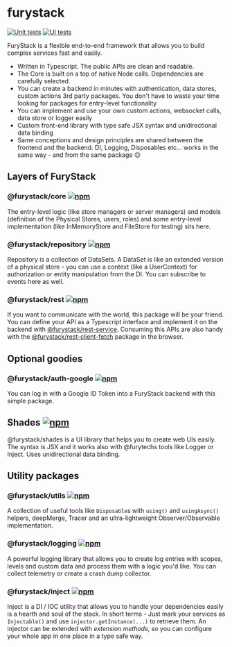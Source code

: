# furystack

[![Unit tests](https://github.com/furystack/furystack/actions/workflows/build-test.yml/badge.svg)](https://github.com/furystack/furystack/actions/workflows/build-test.yml)
[![UI tests](https://github.com/furystack/furystack/actions/workflows/showcase-ui-tests.yml/badge.svg)](https://github.com/furystack/furystack/actions/workflows/showcase-ui-tests.yml)

FuryStack is a flexible end-to-end framework that allows you to build complex services fast and easily.

- Written in Typescript. The public APIs are clean and readable.
- The Core is built on a top of native Node calls. Dependencies are carefully selected.
- You can create a backend in minutes with authentication, data stores, custom actions 3rd party packages. You don't have to waste your time looking for packages for entry-level functionality
- You can implement and use your own custom actions, websocket calls, data store or logger easily
- Custom front-end library with type safe JSX syntax and unidirectional data binding
- Same conceptions and design principles are shared between the frontend and the backend. DI, Logging, Disposables etc... works in the same way - and from the same package 😉

## Layers of FuryStack

### @furystack/core [![npm](https://img.shields.io/npm/v/@furystack/core.svg?maxAge=3600)](https://www.npmjs.com/package/@furystack/core)

The entry-level logic (like store managers or server managers) and models (definition of the Physical Stores, users, roles) and some entry-level implementation (like InMemoryStore and FileStore for testing) sits here.

### @furystack/repository [![npm](https://img.shields.io/npm/v/@furystack/repository.svg?maxAge=3600)](https://www.npmjs.com/package/@furystack/repository)

Repository is a collection of DataSets. A DataSet is like an extended version of a physical store - you can use a context (like a UserContext) for authorization or entity manipulation from the DI. You can subscribe to events here as well.

### @furystack/rest [![npm](https://img.shields.io/npm/v/@furystack/rest.svg?maxAge=3600)](https://www.npmjs.com/package/@furystack/rest)

If you want to communicate with the world, this package will be your friend. You can define your API as a Typescript interface and implement it on the backend with [@furystack/rest-service](https://www.npmjs.com/package/@furystack/rest-service). Consuming this APIs are also handy with the [@furystack/rest-client-fetch](https://www.npmjs.com/package/@furystack/rest-client-fetch) package in the browser.

## Optional goodies

### @furystack/auth-google [![npm](https://img.shields.io/npm/v/@furystack/auth-google.svg?maxAge=3600)](https://www.npmjs.com/package/@furystack/auth-google)

You can log in with a Google ID Token into a FuryStack backend with this simple package.

## Shades [![npm](https://img.shields.io/npm/v/@furystack/shades.svg?maxAge=3600)](https://www.npmjs.com/package/@furystack/shades)

@furystack/shades is a UI library that helps you to create web UIs easily. The syntax is JSX and it works also with @furytechs tools like Logger or Inject. Uses unidirectional data binding.

## Utility packages

### @furystack/utils [![npm](https://img.shields.io/npm/v/@furystack/utils.svg?maxAge=3600)](https://www.npmjs.com/package/@furystack/utils)

A collection of useful tools like `Disposable`s with `using()` and `usingAsync()` helpers, deepMerge, Tracer and an ultra-lightweight Observer/Observable implementation.

### @furystack/logging [![npm](https://img.shields.io/npm/v/@furystack/logging.svg?maxAge=3600)](https://www.npmjs.com/package/@furystack/logging)

A powerful logging library that allows you to create log entries with scopes, levels and custom data and process them with a logic you'd like. You can collect telemetry or create a crash dump collector.

### @furystack/inject [![npm](https://img.shields.io/npm/v/@furystack/inject.svg?maxAge=3600)](https://www.npmjs.com/package/@furystack/inject)

Inject is a DI / IOC utility that allows you to handle your dependencies easily is a hearth and soul of the stack. In short terms - Just mark your services as `Injectable()` and use `injector.getInstance(...)` to retrieve them.
An injector can be extended with _extension methods_, so you can configure your whole app in one place in a type safe way.
